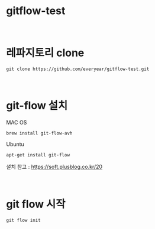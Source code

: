# gitflow-test

<br>

# 레파지토리 clone
```
git clone https://github.com/everyear/gitflow-test.git
```

<br>

# git-flow 설치 
MAC OS 
```
brew install git-flow-avh
```

Ubuntu 
```
apt-get install git-flow
```

설치 참고 : https://soft.plusblog.co.kr/20

<br>

# git flow 시작
```
git flow init 
```

